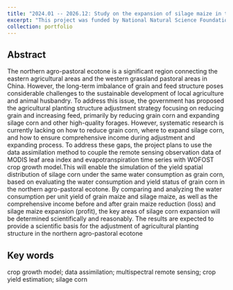 ```yaml
---
title: "2024.01 -- 2026.12: Study on the expansion of silage maize in the agro-pastoral ecotone in North China by assimilating remote sensing data into crop growth model. "
excerpt: "This project was funded by National Natural Science Foundation of China (NSFC) in 2023."
collection: portfolio
---
```



## Abstract
The northern agro-pastoral ecotone is a significant region connecting the eastern
agricultural areas and the western grassland pastoral areas in China. However, the
long-term imbalance of grain and feed structure poses considerable challenges to
the sustainable development of local agriculture and animal husbandry. To address
this issue, the government has proposed the agricultural planting structure
adjustment strategy focusing on reducing grain and increasing feed, primarily by
reducing grain corn and expanding silage corn and other high-quality forages.
However, systematic research is currently lacking on how to reduce grain corn,
where to expand silage corn, and how to ensure comprehensive income during
adjustment and expanding process.
To address these gaps, the project plans to use the data assimilation method to
couple the remote sensing observation data of MODIS leaf area index and
evapotranspiration time series with WOFOST crop growth model.This will enable the
simulation of the yield spatial distribution of silage corn under the same water
consumption as grain corn, based on evaluating the water consumption and yield
status of grain corn in the northern agro-pastoral ecotone. By comparing and
analyzing the water consumption per unit yield of grain maize and silage maize, as
well as the comprehensive income before and after grain maize reduction (loss) and
silage maize expansion (profit), the key areas of silage corn expansion will be
determined scientifically and reasonably. The results are expected to provide a
scientific basis for the adjustment of agricultural planting structure in the
northern agro-pastoral ecotone
## Key words
crop growth model; data assimilation; multispectral remote sensing; crop yield estimation; silage corn
